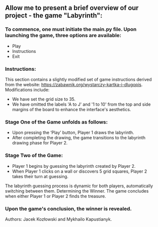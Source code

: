 ## Allow me to present a brief overview of our project - the game "Labyrinth":

### To commence, one must initiate the main.py file. Upon launching the game, three options are available:

- Play
- Instructions
- Exit
  
### Instructions: 

This section contains a slightly modified set of game instructions derived from the website: https://zabawnik.org/wystarczy-kartka-i-dlugopis. Modifications include:
- We have set the grid size to 35.
- We have omitted the labels 'A to J' and '1 to 10' from the top and side margins of the board to enhance the interface's aesthetics.

### Stage One of the Game unfolds as follows:

- Upon pressing the ‘Play’ button, Player 1 draws the labyrinth.
- After completing the drawing, the game transitions to the labyrinth drawing phase for Player 2.
  
### Stage Two of the Game:

- Player 1 begins by guessing the labyrinth created by Player 2.
- When Player 1 clicks on a wall or discovers 5 grid squares, Player 2 takes their turn at guessing.
  
The labyrinth guessing process is dynamic for both players, automatically switching between them.
Determining the Winner. The game concludes when either Player 1 or Player 2 finds the treasure.
### Upon the game's conclusion, the winner is revealed.

Authors: Jacek Kozłowski and Mykhailo Kapustianyk.
